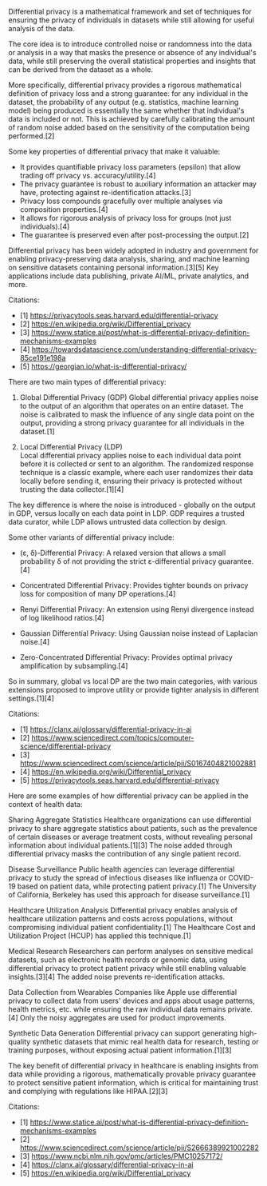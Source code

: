Differential privacy is a mathematical framework and set of techniques for ensuring the privacy of individuals in datasets while still allowing for useful analysis of the data.

The core idea is to introduce controlled noise or randomness into the data or analysis in a way that masks the presence or absence of any individual's data, while still preserving the overall statistical properties and insights that can be derived from the dataset as a whole.

More specifically, differential privacy provides a rigorous mathematical definition of privacy loss and a strong guarantee: for any individual in the dataset, the probability of any output (e.g. statistics, machine learning model) being produced is essentially the same whether that individual's data is included or not. This is achieved by carefully calibrating the amount of random noise added based on the sensitivity of the computation being performed.[2]

Some key properties of differential privacy that make it valuable:

- It provides quantifiable privacy loss parameters (epsilon) that allow trading off privacy vs. accuracy/utility.[4]
- The privacy guarantee is robust to auxiliary information an attacker may have, protecting against re-identification attacks.[3]
- Privacy loss compounds gracefully over multiple analyses via composition properties.[4]
- It allows for rigorous analysis of privacy loss for groups (not just individuals).[4]
- The guarantee is preserved even after post-processing the output.[2]

Differential privacy has been widely adopted in industry and government for enabling privacy-preserving data analysis, sharing, and machine learning on sensitive datasets containing personal information.[3][5] Key applications include data publishing, private AI/ML, private analytics, and more.

Citations:
- [1] https://privacytools.seas.harvard.edu/differential-privacy
- [2] https://en.wikipedia.org/wiki/Differential_privacy
- [3] https://www.statice.ai/post/what-is-differential-privacy-definition-mechanisms-examples
- [4] https://towardsdatascience.com/understanding-differential-privacy-85ce191e198a
- [5] https://georgian.io/what-is-differential-privacy/


There are two main types of differential privacy:

1. Global Differential Privacy (GDP)
Global differential privacy applies noise to the output of an algorithm that operates on an entire dataset. The noise is calibrated to mask the influence of any single data point on the output, providing a strong privacy guarantee for all individuals in the dataset.[1]

2. Local Differential Privacy (LDP)  
Local differential privacy applies noise to each individual data point before it is collected or sent to an algorithm. The randomized response technique is a classic example, where each user randomizes their data locally before sending it, ensuring their privacy is protected without trusting the data collector.[1][4]

The key difference is where the noise is introduced - globally on the output in GDP, versus locally on each data point in LDP. GDP requires a trusted data curator, while LDP allows untrusted data collection by design.

Some other variants of differential privacy include:

- (ε, δ)-Differential Privacy: A relaxed version that allows a small probability δ of not providing the strict ε-differential privacy guarantee.[4]

- Concentrated Differential Privacy: Provides tighter bounds on privacy loss for composition of many DP operations.[4] 

- Renyi Differential Privacy: An extension using Renyi divergence instead of log likelihood ratios.[4]

- Gaussian Differential Privacy: Using Gaussian noise instead of Laplacian noise.[4]

- Zero-Concentrated Differential Privacy: Provides optimal privacy amplification by subsampling.[4]

So in summary, global vs local DP are the two main categories, with various extensions proposed to improve utility or provide tighter analysis in different settings.[1][4]

Citations:
- [1] https://clanx.ai/glossary/differential-privacy-in-ai
- [2] https://www.sciencedirect.com/topics/computer-science/differential-privacy
- [3] https://www.sciencedirect.com/science/article/pii/S0167404821002881
- [4] https://en.wikipedia.org/wiki/Differential_privacy
- [5] https://privacytools.seas.harvard.edu/differential-privacy



Here are some examples of how differential privacy can be applied in the context of health data:

Sharing Aggregate Statistics
Healthcare organizations can use differential privacy to share aggregate statistics about patients, such as the prevalence of certain diseases or average treatment costs, without revealing personal information about individual patients.[1][3] The noise added through differential privacy masks the contribution of any single patient record.

Disease Surveillance 
Public health agencies can leverage differential privacy to study the spread of infectious diseases like influenza or COVID-19 based on patient data, while protecting patient privacy.[1] The University of California, Berkeley has used this approach for disease surveillance.[1]

Healthcare Utilization Analysis
Differential privacy enables analysis of healthcare utilization patterns and costs across populations, without compromising individual patient confidentiality.[1] The Healthcare Cost and Utilization Project (HCUP) has applied this technique.[1]  

 Medical Research
Researchers can perform analyses on sensitive medical datasets, such as electronic health records or genomic data, using differential privacy to protect patient privacy while still enabling valuable insights.[3][4] The added noise prevents re-identification attacks.

 Data Collection from Wearables
Companies like Apple use differential privacy to collect data from users' devices and apps about usage patterns, health metrics, etc. while ensuring the raw individual data remains private.[4] Only the noisy aggregates are used for product improvements.

 Synthetic Data Generation
Differential privacy can support generating high-quality synthetic datasets that mimic real health data for research, testing or training purposes, without exposing actual patient information.[1][3]

The key benefit of differential privacy in healthcare is enabling insights from data while providing a rigorous, mathematically provable privacy guarantee to protect sensitive patient information, which is critical for maintaining trust and complying with regulations like HIPAA.[2][3]

Citations:
- [1] https://www.statice.ai/post/what-is-differential-privacy-definition-mechanisms-examples
- [2] https://www.sciencedirect.com/science/article/pii/S2666389921002282
- [3] https://www.ncbi.nlm.nih.gov/pmc/articles/PMC10257172/
- [4] https://clanx.ai/glossary/differential-privacy-in-ai
- [5] https://en.wikipedia.org/wiki/Differential_privacy
